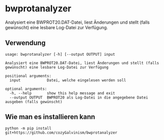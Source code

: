 # bwprotanalyzer

Analysiert eine BWPROT20.DAT-Datei, liest Änderungen und stellt (falls gewünscht) eine lesbare Log-Datei zur Verfügung.

## Verwendung

```usage
usage: bwprotanalyzer [-h] [--output OUTPUT] input

Analysiert eine BWPROT20.DAT-Datei, liest Änderungen und stellt (falls gewünscht) eine lesbare Log-Datei zur Verfügung

positional arguments:
  input            Datei, welche eingelesen werden soll

optional arguments:
  -h, --help       show this help message and exit
  --output OUTPUT  BWPROT20 als Log-Datei in die angegebene Datei ausgeben (falls gewünscht)
```

## Wie man es installieren kann

`python -m pip install git+https://github.com/cozyGalvinism/bwprotanalyzer`
